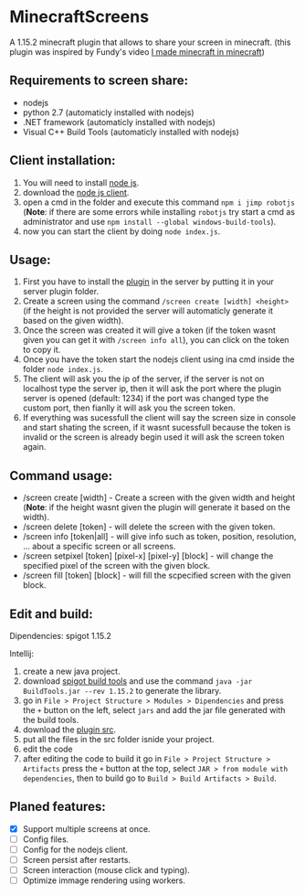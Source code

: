# MinecraftScreens

A 1.15.2 minecraft plugin that allows to share your screen in minecraft. (this plugin was inspired by Fundy's video [I made minecraft in minecraft](https://youtu.be/BNwQf6nuvMc))

## Requirements to screen share:
- nodejs
- python 2.7 (automaticly installed with nodejs)
- .NET framework (automaticly installed with nodejs)
- Visual C++ Build Tools (automaticly installed with nodejs)

## Client installation:
1. You will need to install [node js](https://nodejs.org/).
2. download the [node js client](/nodejs).
3. open a cmd in the folder and execute this command `npm i jimp robotjs` (**Note**: if there are some errors while installing `robotjs` try start a cmd as administrator and use `npm install --global windows-build-tools`).
4. now you can start the client by doing `node index.js`.

## Usage:
1. First you have to install the [plugin](https://github.com/TheCosmic04/Minecraft-Screen/releases/tag/1.0) in the server by putting it in your server plugin folder.
2. Create a screen using the command `/screen create [width] <height>` (if the height is not provided the server will automaticly generate it based on the given width).
2. Once the screen was created it will give a token (if the token wasnt given you can get it with `/screen info all`), you can click on the token to copy it.
3. Once you have the token start the nodejs client using ina  cmd inside the folder `node index.js`.
4. The client will ask you the ip of the server, if the server is not on localhost type the server ip, then it will ask the port where the plugin server is opened (default: 1234) if the port was changed type the custom port, then fianlly it will ask you the screen token.
5. If everything was sucessfull the client will say the screen size in console and start shating the screen, if it wasnt sucessfull because the token is invalid or the screen is already begin used it will ask the screen token again.

## Command usage:
 - /screen create [width] <height> - Create a screen with the given width and height (**Note**: if the height wasnt given the plugin will generate it based on the width).
 - /screen delete [token] - will delete the screen with the given token.
 - /screen info [token|all] - will give info such as token, position, resolution, ... about a specific screen or all screens.
 - /screen setpixel [token] [pixel-x] [pixel-y] [block] - will change the specified pixel of the screen with the given block. 
 - /screen fill [token] [block] - will fill the scpecified screen with the given block.

## Edit and build:
Dipendencies: spigot 1.15.2

Intellij:
1. create a new java project.
2. download [spigot build tools](https://hub.spigotmc.org/jenkins/job/BuildTools/) and use the command `java -jar BuildTools.jar --rev 1.15.2` to generate the library.
3. go in `File > Project Structure > Modules > Dipendencies` and press the `+` button on the left, select `jars` and add the jar file generated with the build tools.
4. download the [plugin src](/java).
5. put all the files in the src folder isnide your project.
6. edit the code
7. after editing the code to build it go in `File > Project Structure > Artifacts` press the `+` button at the top, select `JAR > from module with dependencies`, then to build go to `Build > Build Artifacts > Build`.

## Planed features:
- [x] Support multiple screens at once.
- [ ] Config files.
- [ ] Config for the nodejs client.
- [ ] Screen persist after restarts.
- [ ] Screen interaction (mouse click and typing).
- [ ] Optimize immage rendering using workers.
